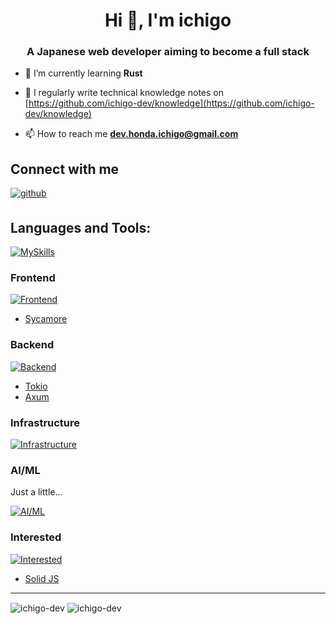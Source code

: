 <h1 align="center">Hi 👋, I'm ichigo</h1>
<h3 align="center">A Japanese web developer aiming to become a full stack</h3>

- 🌱 I’m currently learning **Rust**

- 📝 I regularly write technical knowledge notes on [https://github.com/ichigo-dev/knowledge](https://github.com/ichigo-dev/knowledge)

- 📫 How to reach me **dev.honda.ichigo@gmail.com**

## Connect with me  

<a href="https://github.com/ichigo-dev" target="_blank">
<img src=https://img.shields.io/badge/github-%2324292e.svg?&style=for-the-badge&logo=github&logoColor=white alt=github style="margin-bottom: 5px;" />
</a>

## Languages and Tools:

[![MySkills](https://skillicons.dev/icons?i=vim,neovim,git,linux)](https://skillicons.dev)


### Frontend

[![Frontend](https://skillicons.dev/icons?i=html,css,sass,js,jquery,react,wasm)](https://skillicons.dev)

- [Sycamore](https://sycamore-rs.netlify.app)


### Backend

[![Backend](https://skillicons.dev/icons?i=rust,go,ts,php,wordpress,cpp,mysql)](https://skillicons.dev)

- [Tokio](https://tokio.rs)
- [Axum](https://github.com/tokio-rs/axum)

### Infrastructure

[![Infrastructure](https://skillicons.dev/icons?i=aws,docker,nginx,tf)](https://skillicons.dev)


### AI/ML

Just a little...

[![AI/ML](https://skillicons.dev/icons?i=py,pytorch,tensorflow)](https://skillicons.dev)


### Interested

[![Interested](https://skillicons.dev/icons?i=flutter,dart,electron)](https://skillicons.dev)

- [Solid JS](https://www.solidjs.com/)

---

<img align="center" src="https://github-readme-stats.vercel.app/api/top-langs?username=ichigo-dev&show_icons=true&locale=en&layout=compact" alt="ichigo-dev" />
  
<img align="center" src="https://github-readme-streak-stats.herokuapp.com/?user=ichigo-dev&" alt="ichigo-dev" />
